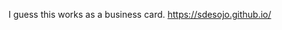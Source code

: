 I guess this works as a business card.
https://sdesojo.github.io/


<!-- 
Eventually by HTML5 UP
html5up.net | @ajlkn
Free for personal and commercial use under the CCA 3.0 license (html5up.net/license)


Just a simple placeholder template for your kickass app/product/startup/whatever until it
launches. Includes an email signup form and a cool slideshow background (more on both below).

Demo images* courtesy of Unsplash, a radtastic collection of CC0 (public domain) images
you can use for pretty much whatever.

(* = not included)

AJ
aj@lkn.io | @ajlkn


Signup Form:

	The signup form won't actually do anything (other than report back with a "thank you" message)
	until you tie it to either a third party service (eg. MailChimp) or your own hosted solution.
	In either case, there are two ways to go:

	1. The conventional (non-AJAX) way, which pretty much comes down to pointing the form's "action"
	attribute to your service/script URL. If you go this route, remove the entire "Signup Form" code
	block from assets/js/main.js (since it's not needed for this approach).

	-or-

	2. The AJAX way. How you set this up is largely dependent on the service/solution you're using
	so you'll need to consult their/its documentation. However, I have included some basic code
	(under "Signup Form" in assets/js/main.js) that will at least let you interact with the
	form itself.


Slideshow Background:

	This is pretty straightforward, but there are two JS settings you'll want to be aware of
	(found under "Slideshow Background" in assets/js/main.js):

	images

		The list of images to cycle through, given in the following format:

			'url': 'alignment'

		Where 'url' is the image (eg. 'images/foo.jpg', 'http://somewhere.else/foo.jpg'), and
		'alignment' is how the image should be vertically aligned ('top', 'center', or 'bottom').

		Note: Browsers that don't support CSS transitions (like IE<=9) will only see the first image.

	delay

		How long to wait between transitions (in ms). Note that this must be at least twice as long as
		the transition speed itself (currently 3 seconds).


Credits:

	Demo Images:
		Unsplash (unsplash.com)

	Icons:
		Font Awesome (fontawesome.io)

	Other:
		Responsive Tools (github.com/ajlkn/responsive-tools) -->
